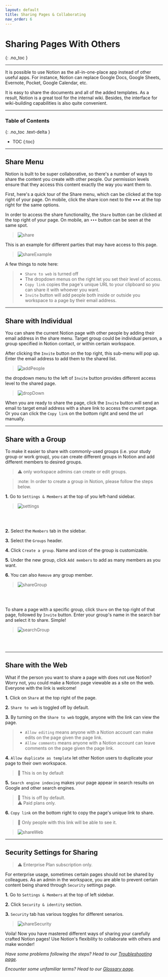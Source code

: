 ```yaml
---
layout: default
title: Sharing Pages & Collaborating
nav_order: 6
---
```


# Sharing Pages With Others
{: .no_toc }

---

It is possible to use Notion as the all-in-one-place app instead of other useful apps. For instance, Notion can replace Google Docs, Google Sheets, Evernote, Pocket, Google Calendar, etc.

It is easy to share the documents and all of the added templates. As a result, Notion is a great tool for the internal wiki. Besides, the interface for wiki-building capabilities is also quite convenient.

---

### Table of Contents
{: .no_toc .text-delta }
* TOC
{:toc}

---

## Share Menu


Notion is built to be super collaborative, so there's a number of ways to share the content you create with other people. Our permission levels ensure that they access this content exactly the way you want them to.

First, here's a quick tour of the Share menu, which can be clicked at the top right of your page. On mobile, click the share icon next to the ••• at the top right for the same options.



In order to access the share functionality, the `Share` button can be clicked at the top right of your page. On mobile, an `•••` button can be seen at the same spot.
>![share](https://github.com/ws111994/lost-ark-studio/blob/gh-pages/docs/images/task3/share.png?raw=true "share your notion page")

This is an example for different parties that may have access to this page. 
>![shareExample](https://github.com/ws111994/lost-ark-studio/blob/gh-pages/docs/images/task3/shareExample.png?raw=true "sharing page example")

A few things to note here:
> - `Share to web` is turned off
> - The dropdown menus on the right let you set their level of access.
> - `Copy link` copies the page's unique URL to your clipboard so you can share it with whoever you want. 
> - `Invite` button will add people both inside or outside you workspace to a page by their email address.

---

## Share with Individual

You can share the current Notion page with other people by adding their email address in the share menu. Target group could be individual person, a group specified in Notion contact, or within certain workspace.

After clicking the `Invite` button on the top right, this sub-menu will pop up. Enter the email address to add them to the shared list.
>![addPeople](https://github.com/ws111994/lost-ark-studio/blob/gh-pages/docs/images/task3/addPeople.png?raw=true "invite people to the list ")

 the dropdown menu to the left of `Invite` button provides different access level to the shared page.

>![dropDown](https://github.com/ws111994/lost-ark-studio/blob/gh-pages/docs/images/task3/dropDown.png?raw=true "drop Down menu access to shared page")

When you are ready to share the page, click the `Invite` button will send an email to target email address with a share link to access the current page. Or you can click the `Copy link` on the bottom right and send the url manually.



---

## Share with a Group

To make it easier to share with commonly-used groups (i.e. your study group or work group), you can create different groups in Notion and add different members to desired groups. 

> :warning: only workspace admins can create or edit groups.

> :note: In order to create a group in Notion, please follow the steps below.

**1.** Go to `Settings & Members` at the top of you left-hand sidebar.

>![settings](https://github.com/ws111994/lost-ark-studio/blob/gh-pages/docs/images/task3/settings.png?raw=true "settings")
<br />
<br />

**2.** Select the `Members` tab in the sidebar.



**3.** Select the `Groups` header.



**4.** Click `Create a group`. Name and icon of the group is customizable.


**5.** Under the new group, click `Add members` to add as many members as you want.


**6.** You can also `Remove` any group member.

>![shareGroup](https://github.com/ws111994/lost-ark-studio/blob/gh-pages/docs/images/task3/shareGroup.png?raw=true "shareGroup")
<br />
<br />

To share a page with a specific group, click `Share` on the top right of that page, followed by `Invite` button. Enter your group's name in the search bar and select it to share. Simple!

>![searchGroup](https://github.com/ws111994/lost-ark-studio/blob/gh-pages/docs/images/task3/searchGroup.png?raw=true "searchGroup")
<br />
<br />

---

## Share with the Web

What if the person you want to share a page with does not use Notion? Worry not, you could make a Notion page viewable as a site on the web. Everyone with the link is welcome!


**1.** Click on `Share` at the top right of the page.

**2.** `Share to web` is toggled off by default.


**3.** By turning on the `Share to web` toggle, anyone with the link can view the page.
> - `Allow editing` means anyone with a Notion account can make edits on the page given the page link.
> - `Allow comments` means anyone with a Notion account can leave comments on the page given the page link.


**4.** `Allow duplicate as template` let other Notion users to duplicate your page to their own workspace. 

> :ledger: This is on by default


**5.** `Search engine indexing` makes your page appear in search results on Google and other search engines.

> :ledger: This is off by default. <br>
> :warning: Paid plans only.


**6.** `Copy link` on the bottom right to copy the page's unique link to share.

> :ledger: Only people with this link will be able to see it.

>![shareWeb](https://github.com/ws111994/lost-ark-studio/blob/gh-pages/docs/images/task3/shareWeb.png?raw=true "shareWeb")

---

## Security Settings for Sharing

> :warning: Enterprise Plan subscription only.

For enterprise usage, sometimes certain pages should not be shared by colleagues. As an admin in the workspace, you are able to prevent certain content being shared through `Security` settings page. 

**1.** Go to `Settings & Members` at the top of left sidebar.

**2.** Click `Security & identity` section.

**3.** `Security` tab has various toggles for different senarios.

>![shareSecurity](https://github.com/ws111994/lost-ark-studio/blob/gh-pages/docs/images/task3/shareSecurity.png?raw=true "shareSecurity")

Voila! Now you have mastered different ways of sharing your carefully crafted Notion pages! Use Notion's flexibility to collaborate with others and make wonder!

_Have some problems following the steps? Head to our [Troubleshooting page](https://ws111994.github.io/lost-ark-studio/docs/troubleshooting/)._

_Encounter some unfamiliar terms? Head to our [Glossary page](https://ws111994.github.io/lost-ark-studio/docs/glossary/)._

